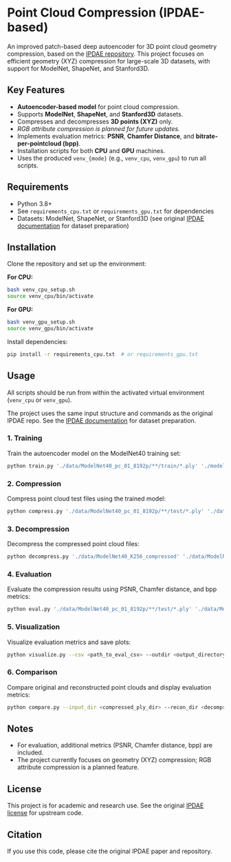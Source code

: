 # Point Cloud Compression (IPDAE-based)

An improved patch-based deep autoencoder for 3D point cloud geometry compression, based on the [IPDAE repository](https://github.com/I2-Multimedia-Lab/IPDAE). This project focuses on efficient geometry (XYZ) compression for large-scale 3D datasets, with support for ModelNet, ShapeNet, and Stanford3D.

## Key Features

- **Autoencoder-based model** for point cloud compression.
- Supports **ModelNet**, **ShapeNet**, and **Stanford3D** datasets.
- Compresses and decompresses **3D points (XYZ)** only.  
- *RGB attribute compression is planned for future updates.*
- Implements evaluation metrics: **PSNR**, **Chamfer Distance**, and **bitrate-per-pointcloud (bpp)**.
- Installation scripts for both **CPU** and **GPU** machines.
- Uses the produced `venv_{mode}` (e.g., `venv_cpu`, `venv_gpu`) to run all scripts.

## Requirements

- Python 3.8+
- See `requirements_cpu.txt` or `requirements_gpu.txt` for dependencies
- Datasets: ModelNet, ShapeNet, or Stanford3D (see original [IPDAE documentation](https://github.com/I2-Multimedia-Lab/IPDAE) for dataset preparation)

## Installation

Clone the repository and set up the environment:

**For CPU:**
```bash
bash venv_cpu_setup.sh
source venv_cpu/bin/activate
```
**For GPU:**
```bash
bash venv_gpu_setup.sh
source venv_gpu/bin/activate
```

Install dependencies:
```bash
pip install -r requirements_cpu.txt  # or requirements_gpu.txt
```

## Usage

All scripts should be run from within the activated virtual environment (`venv_cpu` or `venv_gpu`).

The project uses the same input structure and commands as the original IPDAE repo. See the [IPDAE documentation](https://github.com/I2-Multimedia-Lab/IPDAE) for dataset preparation.

### 1. Training

Train the autoencoder model on the ModelNet40 training set:
```bash
python train.py './data/ModelNet40_pc_01_8192p/**/train/*.ply' './model/K256' --K 256
```

### 2. Compression

Compress point cloud test files using the trained model:
```bash
python compress.py './data/ModelNet40_pc_01_8192p/**/test/*.ply' './data/ModelNet40_K256_compressed' './model/K256' --K 256
```

### 3. Decompression

Decompress the compressed point cloud files:
```bash
python decompress.py './data/ModelNet40_K256_compressed' './data/ModelNet40_K256_decompressed' './model/K256' --K 256
```

### 4. Evaluation

Evaluate the compression results using PSNR, Chamfer distance, and bpp metrics:
```bash
python eval.py './data/ModelNet40_pc_01_8192p/**/test/*.ply' './data/ModelNet40_K256_compressed' './data/ModelNet40_K256_decompressed' './eval/ModelNet40_K256.csv' '../geo_dist/build/pc_error'
```

### 5. Visualization

Visualize evaluation metrics and save plots:
```bash
python visualize.py --csv <path_to_eval_csv> --outdir <output_directory>
```

### 6. Comparison

Compare original and reconstructed point clouds and display evaluation metrics:
```bash
python compare.py --input_dir <compressed_ply_dir> --recon_dir <decompressed_ply_dir> --csv_path <metrics_csv>
```

## Notes

- For evaluation, additional metrics (PSNR, Chamfer distance, bpp) are included.
- The project currently focuses on geometry (XYZ) compression; RGB attribute compression is a planned feature.

## License

This project is for academic and research use. See the original [IPDAE license](https://github.com/I2-Multimedia-Lab/IPDAE) for upstream code.

## Citation

If you use this code, please cite the original IPDAE paper and repository.
